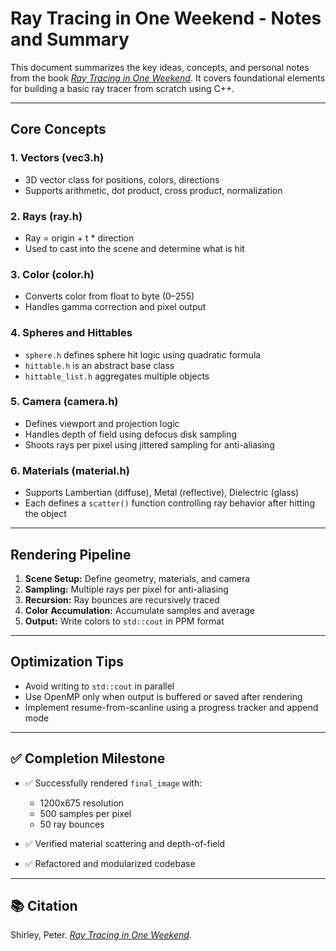 # Ray Tracing in One Weekend - Notes and Summary

This document summarizes the key ideas, concepts, and personal notes from the book [*Ray Tracing in One Weekend*](https://raytracing.github.io/books/RayTracingInOneWeekend.html). It covers foundational elements for building a basic ray tracer from scratch using C++.

---

## Core Concepts

### 1. **Vectors (vec3.h)**

* 3D vector class for positions, colors, directions
* Supports arithmetic, dot product, cross product, normalization

### 2. **Rays (ray.h)**

* Ray = origin + t \* direction
* Used to cast into the scene and determine what is hit

### 3. **Color (color.h)**

* Converts color from float to byte (0–255)
* Handles gamma correction and pixel output

### 4. **Spheres and Hittables**

* `sphere.h` defines sphere hit logic using quadratic formula
* `hittable.h` is an abstract base class
* `hittable_list.h` aggregates multiple objects

### 5. **Camera (camera.h)**

* Defines viewport and projection logic
* Handles depth of field using defocus disk sampling
* Shoots rays per pixel using jittered sampling for anti-aliasing

### 6. **Materials (material.h)**

* Supports Lambertian (diffuse), Metal (reflective), Dielectric (glass)
* Each defines a `scatter()` function controlling ray behavior after hitting the object

---

## Rendering Pipeline

1. **Scene Setup:** Define geometry, materials, and camera
2. **Sampling:** Multiple rays per pixel for anti-aliasing
3. **Recursion:** Ray bounces are recursively traced
4. **Color Accumulation:** Accumulate samples and average
5. **Output:** Write colors to `std::cout` in PPM format

---

## Optimization Tips

* Avoid writing to `std::cout` in parallel
* Use OpenMP only when output is buffered or saved after rendering
* Implement resume-from-scanline using a progress tracker and append mode

---

## ✅ Completion Milestone

* ✅ Successfully rendered `final_image` with:

  * 1200x675 resolution
  * 500 samples per pixel
  * 50 ray bounces
* ✅ Verified material scattering and depth-of-field
* ✅ Refactored and modularized codebase

---

## 📚 Citation

Shirley, Peter. [*Ray Tracing in One Weekend*](https://raytracing.github.io/books/RayTracingInOneWeekend.html).
